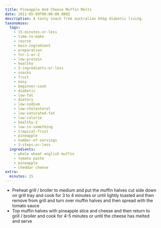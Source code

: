 ```yaml
---
title: Pineapple And Cheese Muffin Melts
date: 2011-05-09T00:00:00.000Z
description: A tasty snack from australian bh&g diabetic living.
taxonomies:
  tags:
    - 15-minutes-or-less
    - time-to-make
    - course
    - main-ingredient
    - preparation
    - for-1-or-2
    - low-protein
    - healthy
    - 5-ingredients-or-less
    - snacks
    - fruit
    - easy
    - beginner-cook
    - diabetic
    - low-fat
    - dietary
    - low-sodium
    - low-cholesterol
    - low-saturated-fat
    - low-calorie
    - healthy-2
    - low-in-something
    - tropical-fruit
    - pineapple
    - number-of-servings
    - 3-steps-or-less
  ingredients:
    - whole wheat english muffin
    - tomato paste
    - pineapple
    - cheddar cheese
extra:
  minutes: 15
---
```

 - Preheat grill / broiler to medium and put the muffin halves cut side down on grill tray and cook for 3 to 4 minutes or until lightly toasted and then remove from grill and turn over muffin halves and then spread with the tomato sauce
 - Top muffin halves with pineapple slice and cheese and then return to grill / broiler and cook for 4-5 minutes or until the cheese has melted and serve
